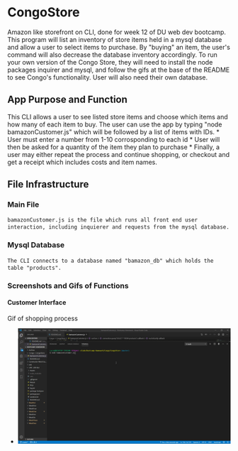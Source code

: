 # CongoStore
Amazon like storefront on CLI, done for week 12 of DU web dev bootcamp. This program will list an inventory of store items held in a mysql database and allow a user to select items to purchase. By "buying" an item, the user's command will also decrease the database inventory accordingly. To run your own version of the Congo Store, they will need to install the node packages inquirer and mysql, and follow the gifs at the base of the README to see Congo's functionality. User will also need their own database. 

## App Purpose and Function
This CLI allows a user to see listed store items and choose which items and how many of each item to buy. The user can use the app by typing 
    "node bamazonCustomer.js" which will be followed by a list of items with IDs.
    * User must enter a number from 1-10 corrosponding to each id
    * User will then be asked for a quantity of the item they plan to purchase
    * Finally, a user may either repeat the process and continue shopping, or checkout and get a receipt which includes costs and item names.

## File Infrastructure
### Main File
    bamazonCustomer.js is the file which runs all front end user interaction, including inquierer and requests from the mysql database. 

### Mysql Database
    The CLI connects to a database named "bamazon_db" which holds the table "products". 

### Screenshots and Gifs of Functions

#### Customer Interface
Gif of shopping process             
* ![Gif of Customer App](https://github.com/LucasAho/CongoStore/blob/master/assets/bamazonGIF.gif)
